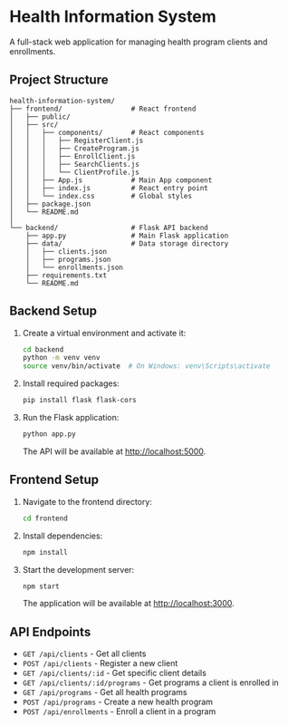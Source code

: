 # Health Information System

A full-stack web application for managing health program clients and enrollments.

## Project Structure

```
health-information-system/
├── frontend/                 # React frontend
│   ├── public/
│   ├── src/
│   │   ├── components/       # React components
│   │   │   ├── RegisterClient.js
│   │   │   ├── CreateProgram.js
│   │   │   ├── EnrollClient.js
│   │   │   ├── SearchClients.js
│   │   │   └── ClientProfile.js
│   │   ├── App.js            # Main App component
│   │   ├── index.js          # React entry point
│   │   └── index.css         # Global styles
│   ├── package.json
│   └── README.md
│
└── backend/                  # Flask API backend
    ├── app.py                # Main Flask application
    ├── data/                 # Data storage directory
    │   ├── clients.json
    │   ├── programs.json
    │   └── enrollments.json
    ├── requirements.txt
    └── README.md
```

## Backend Setup

1. Create a virtual environment and activate it:

   ```bash
   cd backend
   python -m venv venv
   source venv/bin/activate  # On Windows: venv\Scripts\activate
   ```

2. Install required packages:

   ```bash
   pip install flask flask-cors
   ```

3. Run the Flask application:

   ```bash
   python app.py
   ```

   The API will be available at [http://localhost:5000](http://localhost:5000).

## Frontend Setup

1. Navigate to the frontend directory:

   ```bash
   cd frontend
   ```

2. Install dependencies:

   ```bash
   npm install
   ```

3. Start the development server:

   ```bash
   npm start
   ```

   The application will be available at [http://localhost:3000](http://localhost:3000).

## API Endpoints

- `GET /api/clients` - Get all clients
- `POST /api/clients` - Register a new client
- `GET /api/clients/:id` - Get specific client details
- `GET /api/clients/:id/programs` - Get programs a client is enrolled in
- `GET /api/programs` - Get all health programs
- `POST /api/programs` - Create a new health program
- `POST /api/enrollments` - Enroll a client in a program